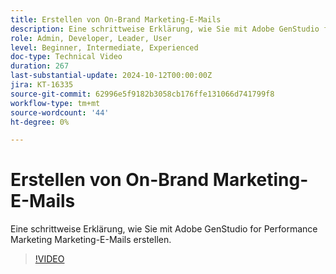 ```yaml
---
title: Erstellen von On-Brand Marketing-E-Mails
description: Eine schrittweise Erklärung, wie Sie mit Adobe GenStudio for Performance Marketing Marketing-E-Mails erstellen.
role: Admin, Developer, Leader, User
level: Beginner, Intermediate, Experienced
doc-type: Technical Video
duration: 267
last-substantial-update: 2024-10-12T00:00:00Z
jira: KT-16335
source-git-commit: 62996e5f9182b3058cb176ffe131066d741799f8
workflow-type: tm+mt
source-wordcount: '44'
ht-degree: 0%

---
```



# Erstellen von On-Brand Marketing-E-Mails

Eine schrittweise Erklärung, wie Sie mit Adobe GenStudio for Performance Marketing Marketing-E-Mails erstellen.

>[!VIDEO](https://video.tv.adobe.com/v/3435056/?learn=on)
